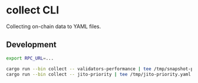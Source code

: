 # collect CLI

Collecting on-chain data to YAML files.

## Development

```bash
export RPC_URL=...

cargo run --bin collect -- validators-performance | tee /tmp/snapshot-performance.yaml
cargo run --bin collect -- jito-priority | tee /tmp/jito-priority.yaml
```
